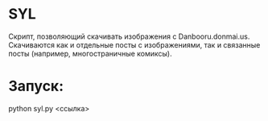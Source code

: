 # SYL
Скрипт, позволяющий скачивать изображения с Danbooru.donmai.us. Скачиваются как и отдельные посты с изображениями, так и связанные посты (например, многостраничные комиксы).

# Запуск:
python syl.py <ссылка>
